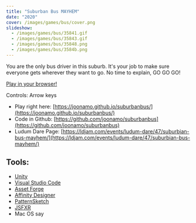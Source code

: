 ```yaml
---
title: "Suburban Bus MAYHEM"
date: "2020"
cover: /images/games/bus/cover.png
slideshow:
  - /images/games/bus/35841.gif
  - /images/games/bus/35843.gif
  - /images/games/bus/35848.png
  - /images/games/bus/3584b.png
---
```


You are the only bus driver in this suburb. It's your job to make sure everyone gets wherever they want to go. No time to explain, GO GO GO!

[Play in your browser!](https://joonamo.github.io/suburbanbus/)

Controls: Arrow keys

- Play right here: [https://joonamo.github.io/suburbanbus/](https://joonamo.github.io/suburbanbus/)
- Code in Github: [https://github.com/joonamo/suburbanbus](https://github.com/joonamo/suburbanbus)
- Ludum Dare Page: [https://ldjam.com/events/ludum-dare/47/suburbian-bus-mayhem/](https://ldjam.com/events/ludum-dare/47/suburbian-bus-mayhem/)

## Tools:
- [Unity](https://unity.com/)
- [Visual Studio Code](https://code.visualstudio.com/)
- [Asset Forge](https://assetforge.io/)
- [Affinity Designer](https://affinity.serif.com/en-gb/designer/)
- [PatternSketch](https://patternsketch.com/)
- [JSFXR](http://github.grumdrig.com/jsfxr/)
- Mac OS say